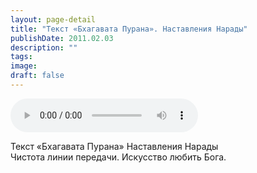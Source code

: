 ```yaml
---
layout: page-detail
title: "Текст «Бхагавата Пурана». Наставления Нарады"
publishDate: 2011.02.03
description: ""
tags:
image:
draft: false
---
```


<audio title="2011.02.03 - Текст «Бхагавата Пурана». Наставления Нарады.mp3" src="https://filer-api.advayta.org/v1.0/public/files/73483" controls=""></audio>

 Текст «Бхагавата Пурана» Наставления Нарады  
 Чистота линии передачи. Искусство любить Бога.  

  
